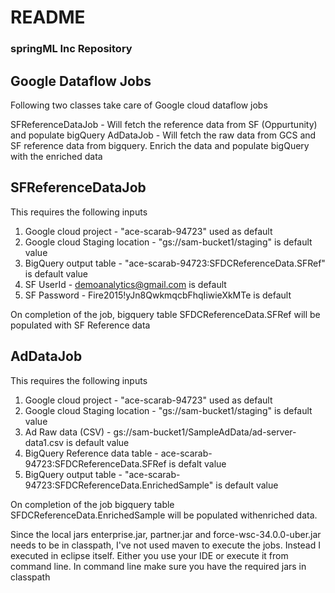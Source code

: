 # README #

### springML Inc Repository ###

Google Dataflow Jobs
--------------------


Following two classes take care of Google cloud dataflow jobs

SFReferenceDataJob - Will fetch the reference data from SF (Oppurtunity) and populate bigQuery
AdDataJob - Will fetch the raw data from GCS and SF reference data from bigquery. Enrich the data and populate bigQuery with the enriched data


SFReferenceDataJob
------------------

This requires the following inputs

1. Google cloud project - "ace-scarab-94723" used as default
2. Google cloud Staging location - "gs://sam-bucket1/staging" is default value
3. BigQuery output table - "ace-scarab-94723:SFDCReferenceData.SFRef" is default value
4. SF UserId - demoanalytics@gmail.com is default
5. SF Password - Fire2015!yJn8QwkmqcbFhqIiwieXkMTe is default

On completion of the job, bigquery table SFDCReferenceData.SFRef will be populated with SF Reference data


AdDataJob
---------

This requires the following inputs

1. Google cloud project - "ace-scarab-94723" used as default
2. Google cloud Staging location - "gs://sam-bucket1/staging" is default value
3. Ad Raw data (CSV) - gs://sam-bucket1/SampleAdData/ad-server-data1.csv is default value
4. BigQuery Reference data table - ace-scarab-94723:SFDCReferenceData.SFRef is defalt value
5. BigQuery output table - "ace-scarab-94723:SFDCReferenceData.EnrichedSample" is default value

On completion of the job bigquery table SFDCReferenceData.EnrichedSample will be populated withenriched data.


Since the local jars enterprise.jar, partner.jar and force-wsc-34.0.0-uber.jar needs to be in classpath, I've not used maven to execute the jobs. Instead I executed in eclipse itself. 
Either you use your IDE or execute it from command line. In command line make sure you have the required jars in classpath





